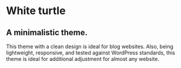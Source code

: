 # White turtle
## A minimalistic theme.

This theme with a clean design is ideal for blog websites. 
Also, being lightweight, responsive, and tested against WordPress standards, this theme is ideal for additional adjustment for almost any website.